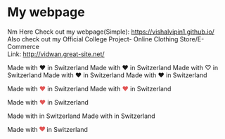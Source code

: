 # My webpage
Nm Here
Check out my webpage(Simple): https://vishalvipin1.github.io/ <br>
Also check out my Official College Project- Online Clothing Store/E-Commerce <br>
Link: http://vidwan.great-site.net/
<!-- Example #1 - no styling -->
Made with ❤ in Switzerland
Made with ♥ in Switzerland
Made with ♡ in Switzerland
Made with ❤️ in Switzerland
Made with ♥️ in Switzerland

<!-- Example #2 - inline-styled ❤ -->
Made with <span style="color: #e25555;">&#9829;</span> in Switzerland
Made with <span style="color: #e25555;">&hearts;</span> in Switzerland

<!-- Example #3 - CSS-style class for ❤ -->
<style>.heart{color:#e25555;}</style>
Made with <span class="heart">♥</span> in Switzerland

<!-- Example #4 - external ♥-icon -->
<link rel="stylesheet" type="text/css" href="https://code.ionicframework.com/ionicons/2.0.1/css/ionicons.min.css" />
Made with <i class="icon ion-heart"></i> in Switzerland
Made with <i class="icon ion-heart" style="color: #e25555;"></i> in Switzerland

<!-- Example #5 - inline svg (provided by FontAwesome) -->
Made with <svg viewBox="0 0 1792 1792" preserveAspectRatio="xMidYMid meet" xmlns="http://www.w3.org/2000/svg" style="height: 0.8rem;"><path d="M896 1664q-26 0-44-18l-624-602q-10-8-27.5-26T145 952.5 77 855 23.5 734 0 596q0-220 127-344t351-124q62 0 126.5 21.5t120 58T820 276t76 68q36-36 76-68t95.5-68.5 120-58T1314 128q224 0 351 124t127 344q0 221-229 450l-623 600q-18 18-44 18z" fill="#e25555"></path></svg> in Switzerland

<!-- Example #6 - JavaScript Console log -->
<script>
console.info(
  'Made with %c♥%c in Switzerland',
  'color: #e25555', 'color: unset'
);
</script>
